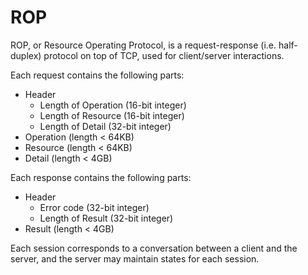 # ROP

ROP, or Resource Operating Protocol, is a request-response (i.e. half-duplex) protocol on top of TCP, used for client/server interactions.

Each request contains the following parts:
- Header
  - Length of Operation (16-bit integer)
  - Length of Resource (16-bit integer)
  - Length of Detail (32-bit integer)
- Operation (length < 64KB)
- Resource (length < 64KB)
- Detail (length < 4GB)

Each response contains the following parts:
- Header
  - Error code (32-bit integer)
  - Length of Result (32-bit integer)
- Result (length < 4GB)

Each session corresponds to a conversation between a client and the server, and the server may maintain states for each session.
